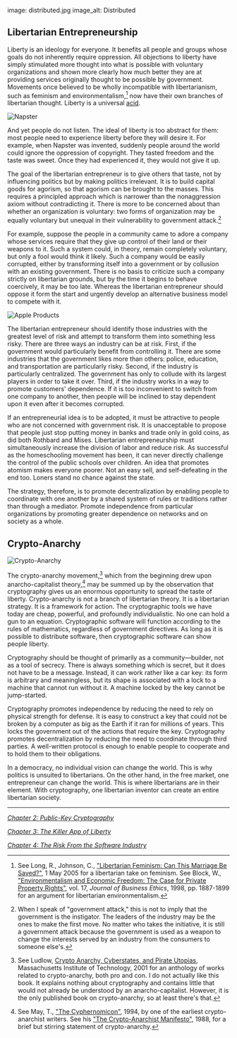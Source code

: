 image: distributed.jpg
image_alt: Distributed

## Libertarian Entrepreneurship

Liberty is an ideology for everyone. It benefits all people and groups whose goals do not inherently require oppression. All objections to liberty have simply stimulated more thought into what is possible with voluntary organizations and shown more clearly how much better they are at providing services originally thought to be possible by government. Movements once believed to be wholly incompatible with libertarianism, such as feminism and environmentalism,[^1] now have their own branches of libertarian thought. Liberty is a universal [acid](http://en.wikipedia.org/wiki/Acid).

<div class="article-image">
  <img class="img-responsive center-block" alt="Napster" src="/static/img/mempool/crypto-anarchy-and-libertarian-entrepreneurship-1/napster.jpg"/>
</div>

And yet people do not listen. The ideal of liberty is too abstract for them: most people need to experience liberty before they will desire it. For example, when Napster was invented, suddenly people around the world could ignore the oppression of copyright. They tasted freedom and the taste was sweet. Once they had experienced it, they would not give it up.

The goal of the libertarian entrepreneur is to give others that taste, not by influencing politics but by making politics irrelevant. It is to build capital goods for agorism, so that agorism can be brought to the masses. This requires a principled approach which is narrower than the nonaggression axiom without contradicting it. There is more to be concerned about than whether an organization is voluntary: two forms of organization may be equally voluntary but unequal in their vulnerability to government attack.[^2]

For example, suppose the people in a community came to adore a company whose services require that they give up control of their land or their weapons to it. Such a system could, in theory, remain completely voluntary, but only a fool would think it likely. Such a company would be easily corrupted, either by transforming itself into a government or by collusion with an existing government. There is no basis to criticize such a company strictly on libertarian grounds, but by the time it begins to behave coercively, it may be too late. Whereas the libertarian entrepreneur should oppose it form the start and urgently develop an alternative business model to compete with it.

<div class="article-image">
  <img class="img-responsive center-block" alt="Apple Products" src="/static/img/mempool/crypto-anarchy-and-libertarian-entrepreneurship-1/apple-products.jpg"/>
</div>

The libertarian entrepreneur should identify those industries with the greatest level of risk and attempt to transform them into something less risky. There are three ways an industry can be at risk. First, if the government would particularly benefit from controlling it. There are some industries that the government likes more than others: police, education, and transportation are particularly risky. Second, if the industry is particularly centralized. The government has only to collude with its largest players in order to take it over. Third, if the industry works in a way to promote customers' dependence. If it is too inconvenient to switch from one company to another, then people will be inclined to stay dependent upon it even after it becomes corrupted.

If an entrepreneurial idea is to be adopted, it must be attractive to people who are not concerned with government risk. It is unacceptable to propose that people just stop putting money in banks and trade only in gold coins, as did both Rothbard and Mises. Libertarian entrepreneurship must simultaneously increase the division of labor and reduce risk. As successful as the homeschooling movement has been, it can never directly challenge the control of the public schools over children. An idea that promotes atomism makes everyone poorer. Not an easy sell, and self-defeating in the end too. Loners stand no chance against the state.

The strategy, therefore, is to promote decentralization by enabling people to coordinate with one another by a shared system of rules or traditions rather than through a mediator. Promote independence from particular organizations by promoting greater dependence on networks and on society as a whole.

## Crypto-Anarchy

<div class="article-image">
  <img class="img-responsive center-block" alt="Crypto-Anarchy" src="/static/img/mempool/crypto-anarchy-and-libertarian-entrepreneurship-1/cryptoanarchy.jpeg"/>
</div>

The crypto-anarchy movement,[^3] which from the beginning drew upon anarcho-capitalist theory,[^4] may be summed up by the observation that cryptography gives us an enormous opportunity to spread the taste of liberty. Crypto-anarchy is not a branch of libertarian theory. It is a libertarian strategy. It is a framework for action. The cryptographic tools we have today are cheap, powerful, and profoundly individualistic. No one can hold a gun to an equation. Cryptographic software will function according to the rules of mathematics, regardless of government directives. As long as it is possible to distribute software, then cryptographic software can show people liberty.

Cryptography should be thought of primarily as a community—builder, not as a tool of secrecy. There is always something which is secret, but it does not have to be a message. Instead, it can work rather like a car key: its form is arbitrary and meaningless, but its shape is associated with a lock to a machine that cannot run without it. A machine locked by the key cannot be jump-started.

Cryptography promotes independence by reducing the need to rely on physical strength for defense. It is easy to construct a key that could not be broken by a computer as big as the Earth if it ran for millions of years. This locks the government out of the actions that require the key. Cryptography promotes decentralization by reducing the need to coordinate through third parties. A well-written protocol is enough to enable people to cooperate and to hold them to their obligations.

In a democracy, no individual vision can change the world. This is why politics is unsuited to libertarians. On the other hand, in the free market, one entrepreneur can change the world. This is where libertarians are in their element. With cryptography, one libertarian inventor can create an entire libertarian society.

* * *

[_Chapter 2: Public-Key Cryptography_](/mempool/crypto-anarchy-and-libertarian-entrepreneurship-2/ "Crypto-Anarchy and Libertarian Entrepreneurship – Chapter 2: Public-Key Cryptography")

[_Chapter 3: The Killer App of Liberty_](/mempool/crypto-anarchy-and-libertarian-entrepreneurship-3/ "Crypto-Anarchy and Libertarian Entrepreneurship – Chapter 3: The Killer App of Liberty")

[_Chapter 4: The Risk From the Software Industry_](/mempool/crypto-anarchy-and-libertarian-entrepreneurship-4/ "Crypto-Anarchy and Libertarian Entrepreneurship – Chapter 4: The Risk From the Software Industry")

[^1]: See Long, R., Johnson, C., ["Libertarian Feminism: Can This Marriage Be Saved?"](http://charleswjohnson.name/essays/libertarian-feminism/), 1 May 2005 for a libertarian take on feminism. See Block, W., ["Environmentalism and Economic Freedom: The Case for Private Property Rights"](http://mises.org/etexts/environfreedom.pdf), vol. 17, _Journal of Business Ethics_, 1998, pp. 1887-1899 for an argument for libertarian environmentalism.

[^2]:When I speak of "government attack," this is not to imply that the government is the instigator. The leaders of the industry may be the ones to make the first move. No matter who takes the initiative, it is still a government attack because the government is used as a weapon to change the interests served by an industry from the consumers to someone else's.

[^3]:See Ludlow, [Crypto Anarchy, Cyberstates, and Pirate Utopias](http://monoskop.org/images/4/42/Ludlow_Peter_Crypto_Anarchy_Cyberstates_and_Pirate_Utopias.pdf), Massachusetts Institute of Technology, 2001 for an anthology of works related to crypto-anarchy, both pro and con. I do not actually like this book. It explains nothing about cryptography and contains little that would not already be understood by an anarcho-capitalist. However, it is the only published book on crypto-anarchy, so at least there's that.

[^4]:See May, T., ["The Cyphernomicon"](/static/docs/cyphernomicon.txt), 1994, by one of the earliest crypto-anarchist writers. See his ["The Crypto-Anarchist Manifesto"](/crypto-anarchist-manifesto/), 1988, for a brief but stirring statement of crypto-anarchy.
